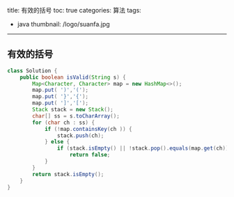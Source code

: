 title: 有效的括号
toc: true
categories: 算法
tags:
  - java
thumbnail: /logo/suanfa.jpg
---
## 有效的括号
```java
class Solution {
    public boolean isValid(String s) {
        Map<Character, Character> map = new HashMap<>();
        map.put( ')','(');
        map.put( '}','{');
        map.put( ']','[');
        Stack stack = new Stack();
        char[] ss = s.toCharArray();
        for (char ch : ss) {
            if (!map.containsKey(ch )) {
                stack.push(ch);
            } else {
                if (stack.isEmpty() || !stack.pop().equals(map.get(ch)))
                    return false;
            }
        }
        return stack.isEmpty();
    }
}
```